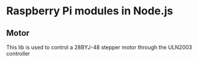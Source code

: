 # Raspberry Pi modules in Node.js

## Motor
This lib is used to control a 28BYJ-48 stepper motor through the ULN2003 controller

